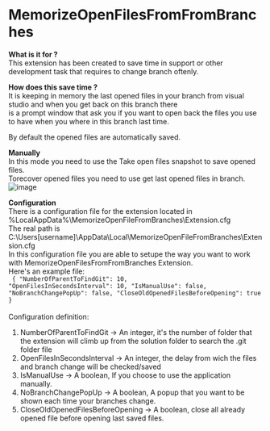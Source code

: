 # MemorizeOpenFilesFromFromBranches

**What is it for ?**<br>
This extension has been created to save time in support or other development task that requires to change branch oftenly.

**How does this save time ?**<br>
It is keeping in memory the last opened files in your branch from visual studio and when you get back on this branch there<br>
is a prompt window that ask you if you want to open back the files you use to have when you where in this branch last time.<br>

By default the opened files are automatically saved.<br>

**Manually**<br>
In this mode you need to use the Take open files snapshot to save opened files.<br>
Torecover opened files you need to use get last opened files in branch.<br>
![image](https://github.com/zatura33/MemorizeOpenFilesFromFromBranches/assets/19225363/f6fd57d2-b9d8-4c97-8b0e-0141f4979405)

**Configuration**<br>
There is a configuration file for the extension located in %LocalAppData%\MemorizeOpenFileFromBranches\Extension.cfg<br>
The real path is C:\Users\[username]\AppData\Local\MemorizeOpenFileFromBranches\Extension.cfg<br>
In this configuration file you are able to setupe the way you want to work with MemorizeOpenFilesFromFromBranches Extension.<br>
Here's an example file:<br>
<code>
{
  "NumberOfParentToFindGit": 10,
  "OpenFilesInSecondsInterval": 10,
  "IsManualUse": false,
  "NoBranchChangePopUp": false,
  "CloseOldOpenedFilesBeforeOpening": true
}
</code><br>
Configuration definition: <br>
1. NumberOfParentToFindGit           -> An integer, it's the number of folder that the extension will climb up from the solution folder to search the .git folder file
2. OpenFilesInSecondsInterval        -> An integer, the delay from wich the files and branch change will be checked/saved
3. IsManualUse                       -> A boolean, If you choose to use the application manually.
4. NoBranchChangePopUp               -> A boolean, A popup that you want to be shown each time your branches change.
5. CloseOldOpenedFilesBeforeOpening  -> A boolean, close all already opened file before opening last saved files. 






